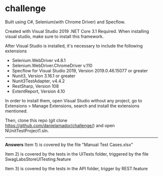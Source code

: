 # challenge

Built using C#, Selenium(with Chrome Driver) and Specflow.

Created with Visual Studio 2019
.NET Core 3.1 Required. When installing visual studio, make sure to install this framework. 

After Visual Studio is installed, it's necessary to include the following extensions
* Selenium.WebDriver v4.8.1
* Selenium.WebDriver.ChromeDriver v.110
* Specflow for Visual Studio 2019, Version 2019.0.46.15077 or greater
* Nunit3, Version 3.16.1 or greater
* Nunit3TestAdapter, v4.4.2
* RestSharp, Version 108
* ExtentReport, Version 4.10
 
 In order to install them, open Visual Studio without any project, go to Extensions > Manage Extensions, search and install the extensions mentioned.

Then, clone this repo (git clone https://github.com/danielamador/challenge/) and open NUnitTestProject1.sln.
 ___________________________________________________________________________________
 
 **Answers**
 Item 1) is covered by the file "Manual Test Cases.xlsx"

 Item 2) is covered by the tests in the UITests folder, triggered by the file SwagLabsStoreUITesting.feature
 
 Item 3) is covered by the tests in the API folder, trigger by REST.feature
 
